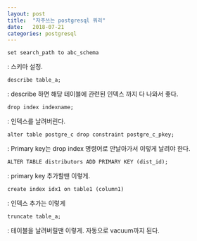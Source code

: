```yaml
---
layout: post
title:  "자주쓰는 postgresql 쿼리"
date:   2018-07-21
categories: postgresql
---
```


`set search_path to abc_schema`

: 스키마 설정. <br>

`describe table_a;`

: describe 하면 해당 테이블에 관련된 인덱스 까지 다 나와서 좋다. <br>

`drop index indexname;`

: 인덱스를 날려버린다. <br>

`alter table postgre_c drop constraint postgre_c_pkey;`

: Primary key는 drop index 명령어로 안날아가서 이렇게 날려야 한다. <br>

`ALTER TABLE distributors ADD PRIMARY KEY (dist_id);`

: primary key 추가할땐 이렇게. <br>

`create index idx1 on table1 (column1)`

: 인덱스 추가는 이렇게 <br>

`truncate table_a;`

: 테이블을 날려버릴땐 이렇게. 자동으로 vacuum까지 된다. <br>